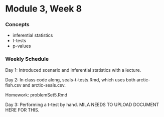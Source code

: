 # Module 3, Week 8

### Concepts
* inferential statistics
* t-tests
* p-values

### Weekly Schedule

Day 1: Introduced scenario and inferential statistics with a lecture. 

Day 2: In class code along, seals-t-tests.Rmd, which uses both arctic-fish.csv and arctic-seals.csv. 

Homework: problemSet5.Rmd

Day 3: Performing a t-test by hand. MILA NEEDS TO UPLOAD DOCUMENT HERE FOR THIS. 
